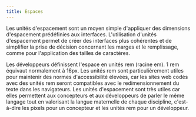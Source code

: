```yaml
---
title: Espaces
---
```


Les unités d'espacement sont un moyen simple d'appliquer des dimensions d'espacement prédéfinies aux interfaces. L'utilisation d'unités d'espacement permet de créer des interfaces plus cohérentes et de simplifier la prise de décision concernant les marges et le remplissage, comme pour l'application des tailles de caractères.

Les développeurs définissent l'espace en unités rem (racine em). 1 rem équivaut normalement à 16px. Les unités rem sont particulièrement utiles pour maintenir des normes d'accessibilité élevées, car les sites web codés avec des unités rem seront compatibles avec le redimensionnement du texte dans les navigateurs. Les unités d'espacement sont très utiles car elles permettent aux concepteurs et aux développeurs de parler le même langage tout en valorisant la langue maternelle de chaque discipline, c'est-à-dire les pixels pour un concepteur et les unités rem pour un développeur.

